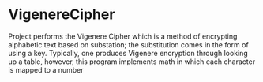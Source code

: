 # VigenereCipher
Project performs the Vigenere Cipher which is a method of encrypting alphabetic text based on substation; the substitution comes in the form of using a key. Typically, one produces Vigenere encryption through looking up a table, however, this program implements math in which each character is mapped to a number
